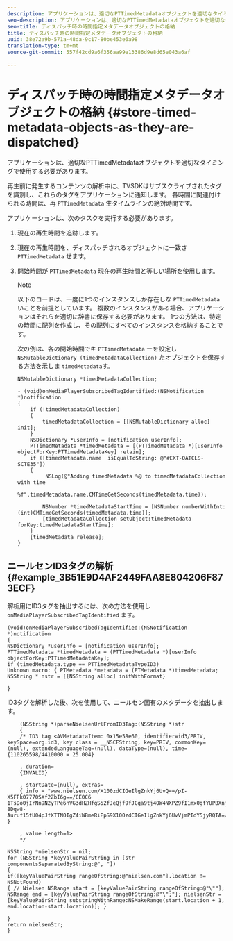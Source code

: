 ```yaml
---
description: アプリケーションは、適切なPTTimedMetadataオブジェクトを適切なタイミングで使用する必要があります。
seo-description: アプリケーションは、適切なPTTimedMetadataオブジェクトを適切なタイミングで使用する必要があります。
seo-title: ディスパッチ時の時間指定メタデータオブジェクトの格納
title: ディスパッチ時の時間指定メタデータオブジェクトの格納
uuid: 38e72a9b-571a-48da-9c17-80be453e6a98
translation-type: tm+mt
source-git-commit: 557f42cd9a6f356aa99e13386d9e8d65e043a6af

---
```



# ディスパッチ時の時間指定メタデータオブジェクトの格納 {#store-timed-metadata-objects-as-they-are-dispatched}

アプリケーションは、適切なPTTimedMetadataオブジェクトを適切なタイミングで使用する必要があります。

再生前に発生するコンテンツの解析中に、TVSDKはサブスクライブされたタグを識別し、これらのタグをアプリケーションに通知します。 各時間に関連付けられる時間は、再 `PTTimedMetadata` 生タイムラインの絶対時間です。

アプリケーションは、次のタスクを実行する必要があります。

1. 現在の再生時間を追跡します。
1. 現在の再生時間を、ディスパッチされるオブジェクトに一致さ `PTTimedMetadata` せます。

1. 開始時間が `PTTimedMetadata` 現在の再生時間と等しい場所を使用します。

   >[!NOTE]
   >
   >以下のコードは、一度に1つのインスタンスしか存在しな `PTTimedMetadata` いことを前提としています。 複数のインスタンスがある場合、アプリケーションはそれらを適切に辞書に保存する必要があります。 1つの方法は、特定の時間に配列を作成し、その配列にすべてのインスタンスを格納することです。

   次の例は、各の開始時間でキ `PTTimedMetadata` ーを設定し `NSMutableDictionary (timedMetadataCollection)` たオブジェクトを保存する方法を示しま `timedMetadata`す。

   ```
   NSMutableDictionary *timedMetadataCollection; 
   
   - (void)onMediaPlayerSubscribedTagIdentified:(NSNotification *)notification 
   { 
       if (!timedMetadataCollection) 
       { 
           timedMetadataCollection = [[NSMutableDictionary alloc] init]; 
       } 
       NSDictionary *userInfo = [notification userInfo]; 
       PTTimedMetadata *timedMetadata = [(PTTimedMetadata *)[userInfo objectForKey:PTTimedMetadataKey] retain]; 
       if ([timedMetadata.name  isEqualToString: @"#EXT-OATCLS-SCTE35"]) 
       { 
            NSLog(@"Adding timedMetadata %@ to timedMetadataCollection with time                      
                    %f",timedMetadata.name,CMTimeGetSeconds(timedMetadata.time)); 
   
           NSNumber *timedMetadataStartTime = [NSNumber numberWithInt:(int)CMTimeGetSeconds(timedMetadata.time)]; 
           [timedMetadataCollection setObject:timedMetadata forKey:timedMetadataStartTime]; 
       } 
       [timedMetadata release]; 
   }
   ```

## ニールセンID3タグの解析 {#example_3B51E9D4AF2449FAA8E804206F873ECF}

解析用にID3タグを抽出するには、次の方法を使用し `onMediaPlayerSubscribedTagIdentified` ます。

```
(void)onMediaPlayerSubscribedTagIdentified:(NSNotification *)notification 
{ 
NSDictionary *userInfo = [notification userInfo]; 
PTTimedMetadata *timedMetadata = (PTTimedMetadata *)[userInfo objectForKey:PTTimedMetadataKey]; 
if (timedMetadata.type == PTTimedMetadataTypeID3) 
Unknown macro: { PTMetadata *metadata = (PTMetadata *)timedMetadata; NSString * nstr = [[NSString alloc] initWithFormat} 
 
}
```

ID3タグを解析した後、次を使用して、ニールセン固有のメタデータを抽出します。

```
    (NSString *)parseNielsenUrlFromID3Tag:(NSString *)str 
    { 
    /* ID3 tag <AVMetadataItem: 0x15e58e60, identifier=id3/PRIV, keySpace=org.id3, key class = __NSCFString, key=PRIV, commonKey=(null), extendedLanguageTag=(null), dataType=(null), time= {110265598/4410000 = 25.004} 
 
    , duration= 
    {INVALID} 
 
    , startDate=(null), extras= 
    { info = "www.nielsen.com/X100zdCIGeIlgZnkYj6UvQ==/pI-X5FFk07770SXf2ZbI6g==/CE0C6​1TsDo0jIrNn9N2yTPe6nVG3dHZHfgS52fJeQjf9fJCga9tj4OW4NXPZ9fI1mx0gfYUPBXnjqolHemZPtn_FCoNg​8Dqw8-Auruf15fU04pJfXTTN0IgZ4iWBmeRiPpS9X100zdCIGeIlgZnkYj6UvVjmPIdY5jyRQTA=/00000/21778/00"; } 
 
    , value length=1> 
    */ 
 
NSString *nielsenStr = nil; 
for (NSString *keyValuePairString in [str componentsSeparatedByString:@", "]) 
{ 
if([keyValuePairString rangeOfString:@"nielsen.com"].location != NSNotFound) 
{ // Nielsen NSRange start = [keyValuePairString rangeOfString:@"\""]; NSRange end = [keyValuePairString rangeOfString:@"\";"]; nielsenStr = [keyValuePairString substringWithRange:NSMakeRange(start.location + 1, end.location-start.location)]; } 
 
} 
return nielsenStr; 
}
```
